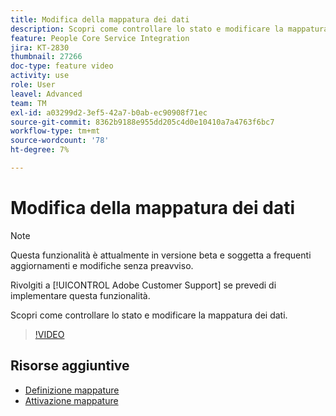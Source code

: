 ```yaml
---
title: Modifica della mappatura dei dati
description: Scopri come controllare lo stato e modificare la mappatura dei dati.
feature: People Core Service Integration
jira: KT-2830
thumbnail: 27266
doc-type: feature video
activity: use
role: User
leavel: Advanced
team: TM
exl-id: a03299d2-3ef5-42a7-b0ab-ec90908f71ec
source-git-commit: 8362b9188e955dd205c4d0e10410a7a4763f6bc7
workflow-type: tm+mt
source-wordcount: '78'
ht-degree: 7%

---
```


# Modifica della mappatura dei dati

>[!NOTE]
>
>Questa funzionalità è attualmente in versione beta e soggetta a frequenti aggiornamenti e modifiche senza preavviso.
>
>Rivolgiti a [!UICONTROL Adobe Customer Support] se prevedi di implementare questa funzionalità.

Scopri come controllare lo stato e modificare la mappatura dei dati.

>[!VIDEO](https://video.tv.adobe.com/v/27266?quality=12&learn=on)

## Risorse aggiuntive

* [Definizione mappature](https://experienceleague.adobe.com/docs/campaign-standard/using/integrating-with-adobe-cloud/adobe-experience-platform/data-connector/aep-mapping-definition.html)
* [Attivazione mappature](https://experienceleague.adobe.com/docs/campaign-standard/using/integrating-with-adobe-cloud/adobe-experience-platform/data-connector/aep-mapping-activation.html)
